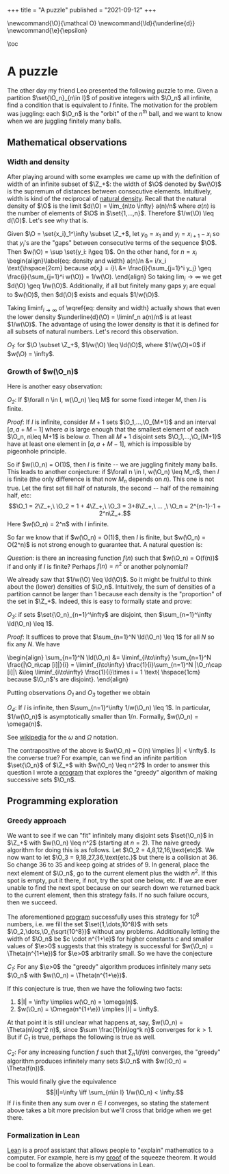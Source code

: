 +++
title = "A puzzle"
published = "2021-09-12"
+++

\newcommand{\O}{\mathcal O}
\newcommand{\ld}{\underline{d}}
\newcommand{\e}{\epsilon}

\toc

# A puzzle

The other day my friend Leo presented the following puzzle to me. Given a partition $\set{\O_n}_{n\in I}$ of positive integers with $\O_n$ all infinite, find a condition that is equivalent to $I$ finite. The motivation for the problem was juggling: each $\O_n$ is the "orbit" of the $n^{\text{th}}$ ball, and we want to know when we are juggling finitely many balls.

## Mathematical observations

### Width and density

After playing around with some examples we came up with the definition of width of an infinite subset of $\Z_+$: the width of $\O$ denoted by $w(\O)$ is the supremum of distances between consecutive elements. Intuitively, width is kind of the reciprocal of [natural density](https://en.wikipedia.org/wiki/Natural_density). Recall that the natural density of $\O$ is the limit $d(\O) = \lim_{n\to \infty} a(n)/n$ where $a(n)$ is the number of elements of $\O$ in $\set{1,...,n}$. Therefore $1/w(\O) \leq d(\O)$. Let's see why that is.

Given $\O = \set{x_i}_1^\infty \subset \Z_+$, let $y_0 = x_1$ and $y_i = x_{i+1} - x_i$ so that $y_i$'s are the "gaps" between consecutive terms of the sequence $\O$. Then $w(\O) = \sup \set{y_i: i\geq 1}$. On the other hand, for $n = x_i$
\begin{align}\label{eq: density and width}
    a(n)/n &= i/x_i \text{\hspace{2cm} because $a(x_i) = i$}\\
    &= \frac{i}{\sum_{j=1}^i y_j} \geq \frac{i}{\sum_{j=1}^i w(\O)} = 1/w(\O).
\end{align}
So taking $\lim_i \to \infty$ we get $d(\O) \geq 1/w(\O)$. Additionally, if all but finitely many gaps $y_i$ are equal to $w(\O)$, then $d(\O)$ exists and equals $1/w(\O)$.

Taking $\liminf_{i\to\infty}$ of \eqref{eq: density and width} actually shows that even the lower density $\underline{d}(\O) = \liminf_n a(n)/n$ is at least $1/w(\O)$. The advantage of using the lower density is that it is defined for all subsets of natural numbers. Let's record this observation.

*$O_1$*: for $\O \subset \Z_+$, $1/w(\O) \leq \ld(\O)$, where $1/w(\O)=0$ if $w(\O) = \infty$.

### Growth of $w(\O_n)$

Here is another easy observation:

*$O_2$*: If $\forall n \in I, w(\O_n) \leq M$ for some fixed integer $M$, then $I$ is finite.

*Proof*: If $I$ is infinite, consider $M+1$ sets $\O_1,...,\O_{M+1}$ and an interval $[a,a+M-1]$ where $a$ is large enough that the smallest element of each $\O_n, n\leq M+1$ is below $a$. Then all $M+1$ disjoint sets $\O_1,...,\O_{M+1}$ have at least one element in $[a,a+M-1]$, which is impossible by pigeonhole principle.

So if $w(\O_n) = O(1)$, then $I$ is finite -- we are juggling finitely many balls. This leads to another conjecture: if $\forall n \in I, w(\O_n) \leq M_n$, then $I$ is finite (the only difference is that now $M_n$ depends on $n$). This one is not true. Let the first set fill half of naturals, the second -- half of the remaining half, etc:
$$\O_1 = 2\Z_+,\ \O_2 = 1 + 4\Z_+,\ \O_3 = 3+8\Z_+,\ ... ,\ \O_n = 2^{n-1}-1 + 2^n\Z_+.$$
Here $w(\O_n) = 2^n$ with $I$ infinite.

So far we know that if $w(\O_n) = O(1)$, then $I$ is finite, but $w(\O_n) = O(2^n)$ is not strong enough to guarantee that. A natural question is:

*Question*: is there an increasing function $f(n)$ such that $w(\O_n) = O(f(n))$ if and only if $I$ is finite? Perhaps $f(n) = n^2$ or another polynomial?

We already saw that $1/w(\O) \leq \ld(\O)$. So it might be fruitful to think about the (lower) densities of $\O_n$. Intuitively, the sum of densities of a partition cannot be larger than 1 because each density is the "proportion" of the set in $\Z_+$. Indeed, this is easy to formally state and prove:

*$O_3$*: if sets $\set{\O_n}_{n=1}^\infty$ are disjoint, then $\sum_{n=1}^\infty \ld(\O_n) \leq 1$.

*Proof*: It suffices to prove that $\sum_{n=1}^N \ld(\O_n) \leq 1$ for all $N$ so fix any $N$. We have

\begin{align}
    \sum_{n=1}^N \ld(\O_n) &= \liminf_{i\to\infty} \sum_{n=1}^N \frac{|\O_n\cap [i]|}{i} = \liminf_{i\to\infty} \frac{1}{i}\sum_{n=1}^N |\O_n\cap [i]|\\
    &\leq  \liminf_{i\to\infty} \frac{1}{i}\times i = 1 \text{ \hspace{1cm} because $\O_n$'s are disjoint}.
\end{align}

Putting observations *$O_1$* and *$O_3$* together we obtain

*$O_4$*: If $I$ is infinite, then $\sum_{n=1}^\infty 1/w(\O_n) \leq 1$. In particular, $1/w(\O_n)$ is asymptotically smaller than $1/n$. Formally, $w(\O_n) = \omega(n)$.

See [wikipedia](https://en.wikipedia.org/wiki/Big_O_notation#Family_of_Bachmann%E2%80%93Landau_notations) for the $\omega$ and $\Omega$ notation.

The contrapositive of the above is $w(\O_n) = O(n) \implies |I| < \infty$. Is the converse true? For example, can we find an infinite partition $\set{\O_n}$ of $\Z_+$ with $w(\O_n) \leq n^2?$ In order to answer this question I wrote a [program](https://github.com/Vilin97/Math/blob/master/src/partition_integers.jl) that explores the "greedy" algorithm of making successive sets $\O_n$.

## Programming exploration

### Greedy approach
We want to see if we can "fit" infinitely many disjoint sets $\set{\O_n}$ in $\Z_+$ with $w(\O_n) \leq n^2$ (starting at $n=2$). The naive greedy algorithm for doing this is as follows. Let $\O_2 = 4,8,12,16,\text{etc}$. We now want to let $\O_3 = 9,18,27,36,\text{etc.}$ but there is a collision at $36$. So change $36$ to $35$ and keep going at strides of $9$. In general, place the next element of $\O_n$, go to the current element plus the width $n^2$. If this spot is empty, put it there, if not, try the spot one below, etc. If we are ever unable to find the next spot because on our search down we returned back to the current element, then this strategy fails. If no such failure occurs, then we succeed.

The aforementioned [program](https://github.com/Vilin97/Math/blob/master/src/partition_integers.jl) successfully uses this strategy for $10^8$ numbers, i.e. we fill the set $\set{1,\dots,10^8}$ with sets $\O_2,\dots,\O_{\sqrt{10^8}}$ without any problems. Additionally letting the width of $\O_n$ be $c \cdot n^{1+\e}$ for higher constants $c$ and smaller values of $\e>0$ suggests that this strategy is successful for $w(\O_n) = \Theta(n^{1+\e})$ for $\e>0$ arbitrarily small. So we have the conjecture

*$C_1$*: For any $\e>0$ the "greedy" algorithm produces infinitely many sets $\O_n$ with $w(\O_n) = \Theta(n^{1+\e})$.

If this conjecture is true, then we have the following two facts:

1. $|I| = \infty \implies w(\O_n) = \omega(n)$.
2. $w(\O_n) = \Omega(n^{1+\e}) \implies |I| = \infty$.

At that point it is still unclear what happens at, say, $w(\O_n) = \Theta(n\log^2 n)$, since $\sum \frac{1}{n\log^k n}$ converges for $k>1$. But if *$C_1$* is true, perhaps the following is true as well.

*$C_2$*: For any increasing function $f$ such that $\sum_n 1/f(n)$ converges, the "greedy" algorithm produces infinitely many sets $\O_n$ with $w(\O_n) = \Theta(f(n))$.

This would finally give the equivalence 
$$|I|=\infty \iff \sum_{n\in I} 1/w(\O_n) < \infty.$$
If $I$ is finite then any sum over $n\in I$ converges, so stating the statement above takes a bit more precision but we'll cross that bridge when we get there.

### Formalization in Lean

[Lean](https://leanprover-community.github.io/) is a proof assistant that allows people to "explain" mathematics to a computer. For example, here is my [proof](https://github.com/Vilin97/tutorials/blob/master/src/my_exercises/05_sequence_limits.lean#L168) of the squeeze theorem. It would be cool to formalize the above observations in Lean.